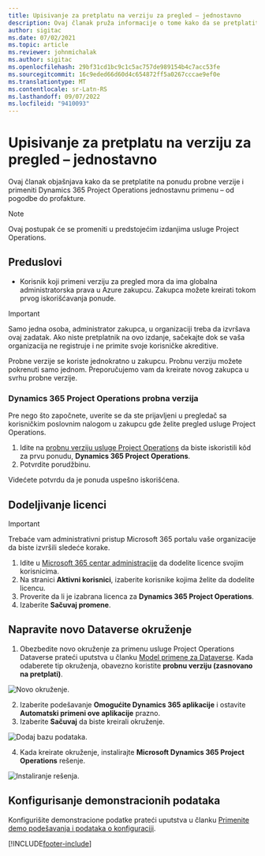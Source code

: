```yaml
---
title: Upisivanje za pretplatu na verziju za pregled – jednostavno
description: Ovaj članak pruža informacije o tome kako da se pretplatite i primenite uslugu Project Operations jednostavna primena – od pogodbe do profakture.
author: sigitac
ms.date: 07/02/2021
ms.topic: article
ms.reviewer: johnmichalak
ms.author: sigitac
ms.openlocfilehash: 29bf31cd1bc9c1c5ac757de989154b4c7acc53fe
ms.sourcegitcommit: 16c9eded66d60d4c654872ff5a0267cccae9ef0e
ms.translationtype: MT
ms.contentlocale: sr-Latn-RS
ms.lasthandoff: 09/07/2022
ms.locfileid: "9410093"
---
```

# <a name="sign-up-for-a-preview-subscription---lite"></a>Upisivanje za pretplatu na verziju za pregled – jednostavno 

Ovaj članak objašnjava kako da se pretplatite na ponudu probne verzije i primeniti Dynamics 365 Project Operations jednostavnu primenu – od pogodbe do profakture.

> [!NOTE]
> Ovaj postupak će se promeniti u predstojećim izdanjima usluge Project Operations.

## <a name="prerequisites"></a>Preduslovi
- Korisnik koji primeni verziju za pregled mora da ima globalna administratorska prava u Azure zakupcu. Zakupca možete kreirati tokom prvog iskorišćavanja ponude.

> [!IMPORTANT]
> Samo jedna osoba, administrator zakupca, u organizaciji treba da izvršava ovaj zadatak. Ako niste pretplatnik na ovo izdanje, sačekajte dok se vaša organizacija ne registruje i ne primite svoje korisničke akreditive.
> 
> Probne verzije se koriste jednokratno u zakupcu. Probnu verziju možete pokrenuti samo jednom. Preporučujemo vam da kreirate novog zakupca u svrhu probne verzije.

### <a name="dynamics-365-project-operations-trial"></a>Dynamics 365 Project Operations probna verzija 

Pre nego što započnete, uverite se da ste prijavljeni u pregledač sa korisničkim poslovnim nalogom u zakupcu gde želite pregled usluge Project Operations.

1. Idite na [probnu verziju usluge Project Operations](https://aka.ms/try-po) da biste iskoristili kôd za prvu ponudu, **Dynamics 365 Project Operations**.
2. Potvrdite porudžbinu.

  Videćete potvrdu da je ponuda uspešno iskorišćena.

## <a name="assign-licenses"></a>Dodeljivanje licenci

> [!IMPORTANT]
> Trebaće vam administrativni pristup Microsoft 365 portalu vaše organizacije da biste izvršili sledeće korake.


1. Idite u [Microsoft 365 centar administracije](https://portal.office.com/) da dodelite licence svojim korisnicima.
2. Na stranici **Aktivni korisnici**, izaberite korisnike kojima želite da dodelite licencu.
3. Proverite da li je izabrana licenca za **Dynamics 365 Project Operations**. 
4. Izaberite **Sačuvaj promene**.

## <a name="create-a-new-dataverse-environment"></a>Napravite novo Dataverse okruženje

1. Obezbedite novo okruženje za primenu usluge Project Operations Dataverse prateći uputstva u članku [Model primene za Dataverse](lite-deployment.md). Kada odaberete tip okruženja, obavezno koristite **probnu verziju (zasnovano na pretplati)**.

  ![Novo okruženje.](./media/19CreateEnvironment.png)

2. Izaberite podešavanje **Omogućite Dynamics 365 aplikacije** i ostavite **Automatski primeni ove aplikacije** prazno.  
3. Izaberite **Sačuvaj** da biste kreirali okruženje.

  ![Dodaj bazu podataka.](./media/20CreateEnvironment1.png)

4. Kada kreirate okruženje, instalirajte **Microsoft Dynamics 365 Project Operations** rešenje. 

![Instaliranje rešenja.](./media/21InstallSolution.png)

## <a name="set-up-demo-data"></a>Konfigurisanje demonstracionih podataka

Konfigurišite demonstracione podatke prateći uputstva u članku [Primenite demo podešavanja i podataka o konfiguraciji](lite-apply-demo-setup-config-data.md).


[!INCLUDE[footer-include](../includes/footer-banner.md)]
